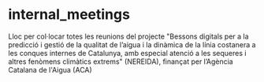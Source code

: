 # internal_meetings
Lloc per col·locar totes les reunions del projecte "Bessons digitals per a la predicció i gestió de la qualitat de l’aigua i la dinàmica de la línia costanera a les conques internes de Catalunya, amb especial atenció a les sequeres i altres fenòmens climàtics extrems" (NEREIDA), finançat per l’Agència Catalana de l'Aigua (ACA)
